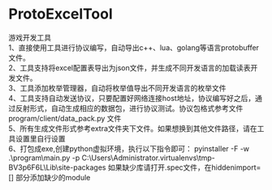 # ProtoExcelTool
游戏开发工具<br/>
1、直接使用工具进行协议编写，自动导出c++、lua、golang等语言protobuffer文件。<br/>
2、工具支持将excel配置表导出为json文件，并生成不同开发语言的加载读表开发文件。<br/>
3、工具添加枚举管理器，自动将枚举值导出不同开发语言的枚举文件<br/>
4、工具支持自动发送协议，只要配置好网络连接host地址，协议编写好之后，通过反射形式，自动生成相应的数据包，进行协议测试。协议包格式参考文件program/client/data_pack.py 文件<br/>
5、所有生成文件形式参考extra文件夹下文件。如果想换到其他文件路径，请在工具设置里自行设置<br/>
6、打包成exe,创建python虚拟环境，执行以下指令即可：
pyinstaller -F -w  .\program\main.py -p C:\Users\Administrator\.virtualenvs\tmp-BV3p6F6L\Lib\site-packages
如果缺少库请打开.spec文件，在hiddenimport=[] 部分添加缺少的module
